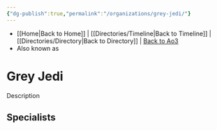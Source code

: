 ```yaml
---
{"dg-publish":true,"permalink":"/organizations/grey-jedi/"}
---
```


- [[Home\|Back to Home]] | [[Directories/Timeline\|Back to Timeline]] | [[Directories/Directory\|Back to Directory]] | [Back to Ao3](https://archiveofourown.org/works/19334440/chapters/45992584)
- Also known as 

# Grey Jedi
Description

**Specialists**
- 